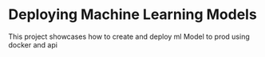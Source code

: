 # Deploying Machine Learning Models
This project showcases how to create and deploy ml 
Model to prod using docker and api
